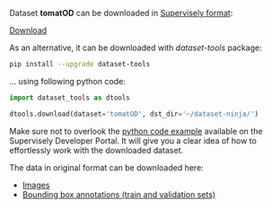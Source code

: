 Dataset **tomatOD** can be downloaded in [Supervisely format](https://developer.supervisely.com/api-references/supervisely-annotation-json-format):

 [Download](https://assets.supervisely.com/supervisely-supervisely-assets-public/teams_storage/p/0/u6/jdOVZjDKPkEloFwxwC3IT3y6nWhOBpJw7yffzFWmYkABcLHjLzNtZzLVshwpGIWCyf99yWGewRIg74Tviie0BARNTx1Vn9IGeOetVh9XUfGxQCTN4SGZOyo29GWw.tar)

As an alternative, it can be downloaded with *dataset-tools* package:
``` bash
pip install --upgrade dataset-tools
```

... using following python code:
``` python
import dataset_tools as dtools

dtools.download(dataset='tomatOD', dst_dir='~/dataset-ninja/')
```
Make sure not to overlook the [python code example](https://developer.supervisely.com/getting-started/python-sdk-tutorials/iterate-over-a-local-project) available on the Supervisely Developer Portal. It will give you a clear idea of how to effortlessly work with the downloaded dataset.

The data in original format can be downloaded here:

- [Images](https://datasets-u2m.s3.eu-west-3.amazonaws.com/tomatOD_images.zip)
- [Bounding box annotations (train and validation sets)](https://datasets-u2m.s3.eu-west-3.amazonaws.com/tomatOD_annotations.zip)
